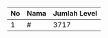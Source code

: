 | No | Nama            | Jumlah Level |
|----|-----------------|--------------|
| 1  | #    |    3717        |
